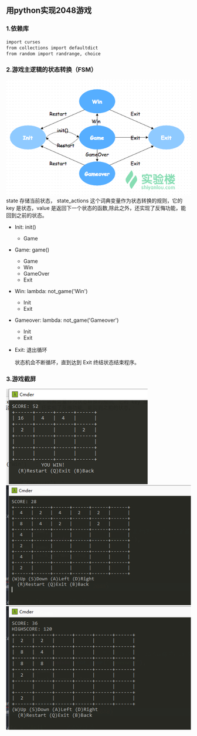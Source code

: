 ## 用python实现2048游戏  

### 1.依赖库  
	import curses  
	from collections import defaultdict  
	from random import randrange, choice  

### 2.游戏主逻辑的状态转换（FSM）  
![](images/2048.png)  
state 存储当前状态， state_actions 这个词典变量作为状态转换的规则，它的 key 是状态，value 是返回下一个状态的函数,除此之外，还实现了反悔功能，能回到之前的状态。

* Init: init()  
	* Game  
* Game: game()  
	* Game  
	* Win  
	* GameOver  
	* Exit  
* Win: lambda: not_game('Win')   
	* Init  
	* Exit  
* Gameover: lambda: not_game('Gameover')  
	* Init  
	* Exit  
* Exit: 退出循环  

	状态机会不断循环，直到达到 Exit 终结状态结束程序。  

### 3.游戏截屏  
![](images/16.png)  
![](images/36.png)  
![](images/reset.png)
